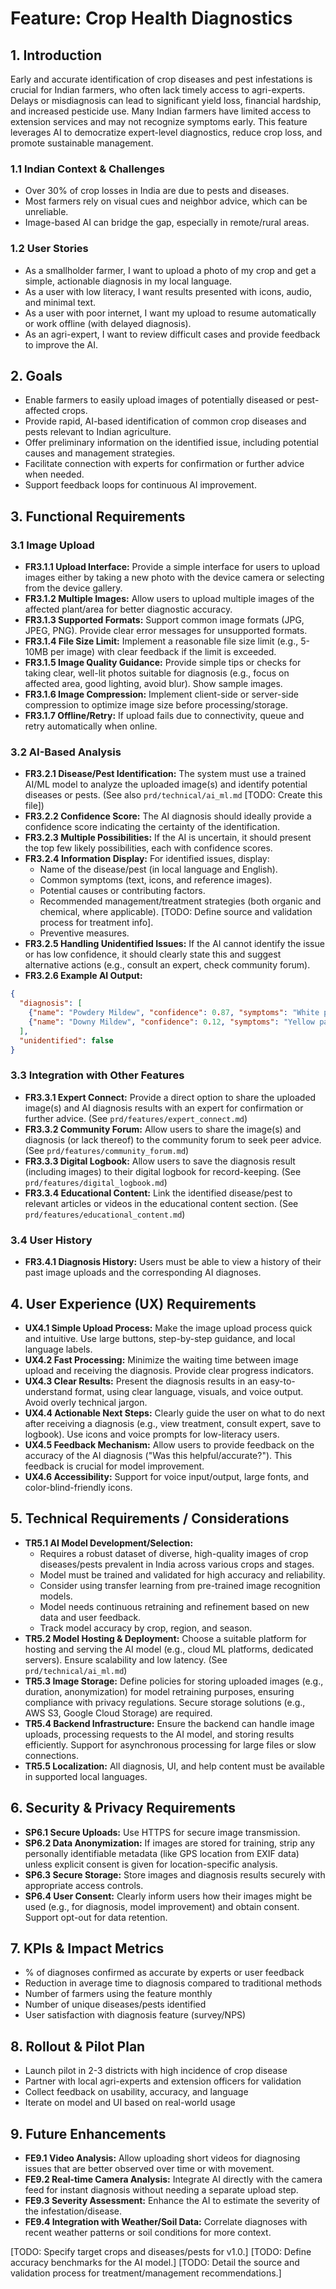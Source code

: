 # Feature: Crop Health Diagnostics

## 1. Introduction

Early and accurate identification of crop diseases and pest infestations is crucial for Indian farmers, who often lack timely access to agri-experts. Delays or misdiagnosis can lead to significant yield loss, financial hardship, and increased pesticide use. Many Indian farmers have limited access to extension services and may not recognize symptoms early. This feature leverages AI to democratize expert-level diagnostics, reduce crop loss, and promote sustainable management.

### 1.1 Indian Context & Challenges
- Over 30% of crop losses in India are due to pests and diseases.
- Most farmers rely on visual cues and neighbor advice, which can be unreliable.
- Image-based AI can bridge the gap, especially in remote/rural areas.

### 1.2 User Stories
- As a smallholder farmer, I want to upload a photo of my crop and get a simple, actionable diagnosis in my local language.
- As a user with low literacy, I want results presented with icons, audio, and minimal text.
- As a user with poor internet, I want my upload to resume automatically or work offline (with delayed diagnosis).
- As an agri-expert, I want to review difficult cases and provide feedback to improve the AI.

## 2. Goals

*   Enable farmers to easily upload images of potentially diseased or pest-affected crops.
*   Provide rapid, AI-based identification of common crop diseases and pests relevant to Indian agriculture.
*   Offer preliminary information on the identified issue, including potential causes and management strategies.
*   Facilitate connection with experts for confirmation or further advice when needed.
*   Support feedback loops for continuous AI improvement.

## 3. Functional Requirements

### 3.1 Image Upload
*   **FR3.1.1 Upload Interface:** Provide a simple interface for users to upload images either by taking a new photo with the device camera or selecting from the device gallery.
*   **FR3.1.2 Multiple Images:** Allow users to upload multiple images of the affected plant/area for better diagnostic accuracy.
*   **FR3.1.3 Supported Formats:** Support common image formats (JPG, JPEG, PNG). Provide clear error messages for unsupported formats.
*   **FR3.1.4 File Size Limit:** Implement a reasonable file size limit (e.g., 5-10MB per image) with clear feedback if the limit is exceeded.
*   **FR3.1.5 Image Quality Guidance:** Provide simple tips or checks for taking clear, well-lit photos suitable for diagnosis (e.g., focus on affected area, good lighting, avoid blur). Show sample images.
*   **FR3.1.6 Image Compression:** Implement client-side or server-side compression to optimize image size before processing/storage.
*   **FR3.1.7 Offline/Retry:** If upload fails due to connectivity, queue and retry automatically when online.

### 3.2 AI-Based Analysis
*   **FR3.2.1 Disease/Pest Identification:** The system must use a trained AI/ML model to analyze the uploaded image(s) and identify potential diseases or pests. (See also `prd/technical/ai_ml.md` [TODO: Create this file])
*   **FR3.2.2 Confidence Score:** The AI diagnosis should ideally provide a confidence score indicating the certainty of the identification.
*   **FR3.2.3 Multiple Possibilities:** If the AI is uncertain, it should present the top few likely possibilities, each with confidence scores.
*   **FR3.2.4 Information Display:** For identified issues, display:
    *   Name of the disease/pest (in local language and English).
    *   Common symptoms (text, icons, and reference images).
    *   Potential causes or contributing factors.
    *   Recommended management/treatment strategies (both organic and chemical, where applicable). [TODO: Define source and validation process for treatment info].
    *   Preventive measures.
*   **FR3.2.5 Handling Unidentified Issues:** If the AI cannot identify the issue or has low confidence, it should clearly state this and suggest alternative actions (e.g., consult an expert, check community forum).
*   **FR3.2.6 Example AI Output:**
```json
{
  "diagnosis": [
    {"name": "Powdery Mildew", "confidence": 0.87, "symptoms": "White powdery spots on leaves...", "treatment": "Use sulfur-based fungicide..."},
    {"name": "Downy Mildew", "confidence": 0.12, "symptoms": "Yellow patches...", "treatment": "Remove affected leaves..."}
  ],
  "unidentified": false
}
```

### 3.3 Integration with Other Features
*   **FR3.3.1 Expert Connect:** Provide a direct option to share the uploaded image(s) and AI diagnosis results with an expert for confirmation or further advice. (See `prd/features/expert_connect.md`)
*   **FR3.3.2 Community Forum:** Allow users to share the image(s) and diagnosis (or lack thereof) to the community forum to seek peer advice. (See `prd/features/community_forum.md`)
*   **FR3.3.3 Digital Logbook:** Allow users to save the diagnosis result (including images) to their digital logbook for record-keeping. (See `prd/features/digital_logbook.md`)
*   **FR3.3.4 Educational Content:** Link the identified disease/pest to relevant articles or videos in the educational content section. (See `prd/features/educational_content.md`)

### 3.4 User History
*   **FR3.4.1 Diagnosis History:** Users must be able to view a history of their past image uploads and the corresponding AI diagnoses.

## 4. User Experience (UX) Requirements

*   **UX4.1 Simple Upload Process:** Make the image upload process quick and intuitive. Use large buttons, step-by-step guidance, and local language labels.
*   **UX4.2 Fast Processing:** Minimize the waiting time between image upload and receiving the diagnosis. Provide clear progress indicators.
*   **UX4.3 Clear Results:** Present the diagnosis results in an easy-to-understand format, using clear language, visuals, and voice output. Avoid overly technical jargon.
*   **UX4.4 Actionable Next Steps:** Clearly guide the user on what to do next after receiving a diagnosis (e.g., view treatment, consult expert, save to logbook). Use icons and voice prompts for low-literacy users.
*   **UX4.5 Feedback Mechanism:** Allow users to provide feedback on the accuracy of the AI diagnosis ("Was this helpful/accurate?"). This feedback is crucial for model improvement.
*   **UX4.6 Accessibility:** Support for voice input/output, large fonts, and color-blind-friendly icons.

## 5. Technical Requirements / Considerations

*   **TR5.1 AI Model Development/Selection:**
    *   Requires a robust dataset of diverse, high-quality images of crop diseases/pests prevalent in India across various crops and stages.
    *   Model must be trained and validated for high accuracy and reliability.
    *   Consider using transfer learning from pre-trained image recognition models.
    *   Model needs continuous retraining and refinement based on new data and user feedback.
    *   Track model accuracy by crop, region, and season.
*   **TR5.2 Model Hosting & Deployment:** Choose a suitable platform for hosting and serving the AI model (e.g., cloud ML platforms, dedicated servers). Ensure scalability and low latency. (See `prd/technical/ai_ml.md`)
*   **TR5.3 Image Storage:** Define policies for storing uploaded images (e.g., duration, anonymization) for model retraining purposes, ensuring compliance with privacy regulations. Secure storage solutions (e.g., AWS S3, Google Cloud Storage) are required.
*   **TR5.4 Backend Infrastructure:** Ensure the backend can handle image uploads, processing requests to the AI model, and storing results efficiently. Support for asynchronous processing for large files or slow connections.
*   **TR5.5 Localization:** All diagnosis, UI, and help content must be available in supported local languages.

## 6. Security & Privacy Requirements

*   **SP6.1 Secure Uploads:** Use HTTPS for secure image transmission.
*   **SP6.2 Data Anonymization:** If images are stored for training, strip any personally identifiable metadata (like GPS location from EXIF data) unless explicit consent is given for location-specific analysis.
*   **SP6.3 Secure Storage:** Store images and diagnosis results securely with appropriate access controls.
*   **SP6.4 User Consent:** Clearly inform users how their images might be used (e.g., for diagnosis, model improvement) and obtain consent. Support opt-out for data retention.

## 7. KPIs & Impact Metrics
- % of diagnoses confirmed as accurate by experts or user feedback
- Reduction in average time to diagnosis compared to traditional methods
- Number of farmers using the feature monthly
- Number of unique diseases/pests identified
- User satisfaction with diagnosis feature (survey/NPS)

## 8. Rollout & Pilot Plan
- Launch pilot in 2-3 districts with high incidence of crop disease
- Partner with local agri-experts and extension officers for validation
- Collect feedback on usability, accuracy, and language
- Iterate on model and UI based on real-world usage

## 9. Future Enhancements

*   **FE9.1 Video Analysis:** Allow uploading short videos for diagnosing issues that are better observed over time or with movement.
*   **FE9.2 Real-time Camera Analysis:** Integrate AI directly with the camera feed for instant diagnosis without needing a separate upload step.
*   **FE9.3 Severity Assessment:** Enhance the AI to estimate the severity of the infestation/disease.
*   **FE9.4 Integration with Weather/Soil Data:** Correlate diagnoses with recent weather patterns or soil conditions for more context.

[TODO: Specify target crops and diseases/pests for v1.0.]
[TODO: Define accuracy benchmarks for the AI model.]
[TODO: Detail the source and validation process for treatment/management recommendations.]
